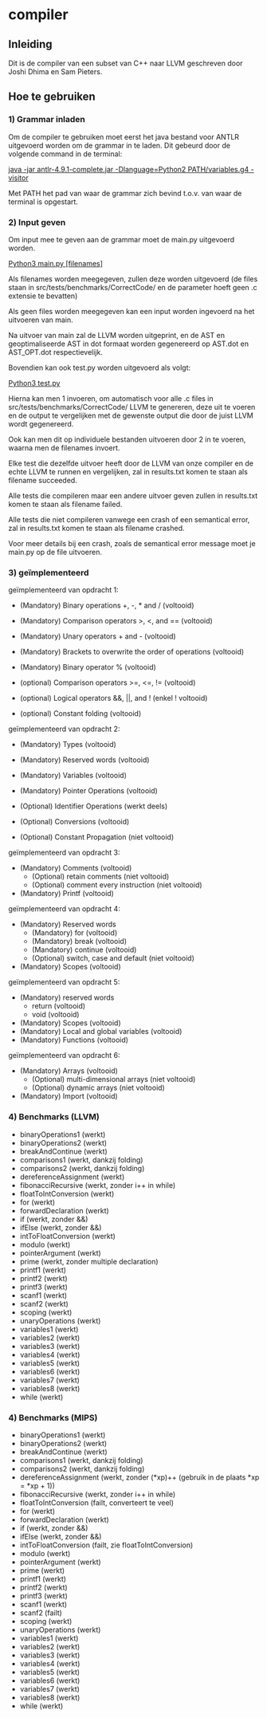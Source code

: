 # compiler
## Inleiding
Dit is de compiler van een subset van C++ naar LLVM geschreven door Joshi Dhima en Sam Pieters.

## Hoe te gebruiken
### 1) Grammar inladen
Om de compiler te gebruiken moet eerst het java bestand voor ANTLR uitgevoerd worden om de grammar
in te laden. Dit gebeurd door de volgende command in de terminal:

<u>java -jar antlr-4.9.1-complete.jar -Dlanguage=Python2 PATH/variables.g4 -visitor</u>

Met PATH het pad van waar de grammar zich bevind t.o.v. van waar de terminal is opgestart.

### 2) Input geven
Om input mee te geven aan de grammar moet de main.py uitgevoerd worden.

<u>Python3 main.py [filenames]</u>

Als filenames worden meegegeven, zullen deze worden uitgevoerd (de files staan in src/tests/benchmarks/CorrectCode/ en de parameter hoeft geen .c extensie te bevatten)

Als geen files worden meegegeven kan een input worden ingevoerd na het uitvoeren van main.

Na uitvoer van main zal de LLVM worden uitgeprint, en de AST en geoptimaliseerde AST in dot formaat worden gegenereerd op AST.dot en AST_OPT.dot respectievelijk.

Bovendien kan ook test.py worden uitgevoerd als volgt:

<u>Python3 test.py</u>

Hierna kan men 1 invoeren, om automatisch voor alle .c files in src/tests/benchmarks/CorrectCode/ LLVM te genereren, deze uit te voeren en de output te vergelijken met de gewenste output die door de juist LLVM wordt gegenereerd.

Ook kan men dit op individuele bestanden uitvoeren door 2 in te voeren, waarna men de filenames invoert.

Elke test die dezelfde uitvoer heeft door de LLVM van onze compiler en de echte LLVM te runnen en vergelijken, zal in results.txt komen te staan als filename succeeded.

Alle tests die compileren maar een andere uitvoer geven zullen in results.txt komen te staan als filename failed.

Alle tests die niet compileren vanwege een crash of een semantical error, zal in results.txt komen te staan als filename crashed.

Voor meer details bij een crash, zoals de semantical error message moet je main.py op de file uitvoeren.


### 3) geïmplementeerd

geïmplementeerd van opdracht 1:

- (Mandatory) Binary operations +, -, * and / (voltooid)
- (Mandatory) Comparison operators >, <, and == (voltooid)
- (Mandatory) Unary operators + and - (voltooid)
- (Mandatory) Brackets to overwrite the order of operations (voltooid)
- (Mandatory) Binary operator % (voltooid)
- (optional) Comparison operators >=, <=, != (voltooid)
- (optional) Logical operators &&, ||, and ! (enkel ! voltooid)

- (optional) Constant folding (voltooid)

geïmplementeerd van opdracht 2:

- (Mandatory) Types (voltooid)
- (Mandatory) Reserved words (voltooid)
- (Mandatory) Variables (voltooid)
- (Mandatory) Pointer Operations (voltooid)
- (Optional) Identifier Operations (werkt deels)
- (Optional) Conversions (voltooid)

- (Optional) Constant Propagation (niet voltooid)

geïmplementeerd van opdracht 3:

- (Mandatory) Comments (voltooid)
    - (Optional) retain comments (niet voltooid)
    - (Optional) comment every instruction (niet voltooid)
- (Mandatory) Printf (voltooid)

geïmplementeerd van opdracht 4:

- (Mandatory) Reserved words
    - (Mandatory) for (voltooid)
    - (Mandatory) break (voltooid)
    - (Mandatory) continue (voltooid)
    - (Optional) switch, case and default (niet voltooid)
- (Mandatory) Scopes (voltooid)

geïmplementeerd van opdracht 5:

- (Mandatory) reserved words
    - return (voltooid)
    - void (voltooid)
- (Mandatory) Scopes (voltooid)
- (Mandatory) Local and global variables (voltooid)
- (Mandatory) Functions (voltooid)

geïmplementeerd van opdracht 6:
- (Mandatory) Arrays (voltooid)
    - (Optional) multi-dimensional arrays (niet voltooid)
    - (Optional) dynamic arrays (niet voltooid)
- (Mandatory) Import (voltooid)


### 4) Benchmarks (LLVM)

- binaryOperations1 (werkt)
- binaryOperations2 (werkt)
- breakAndContinue (werkt)
- comparisons1 (werkt, dankzij folding)
- comparisons2 (werkt, dankzij folding)
- dereferenceAssignment (werkt)
- fibonacciRecursive (werkt, zonder i++ in while)
- floatToIntConversion (werkt)
- for (werkt)
- forwardDeclaration (werkt)
- if (werkt, zonder &&)
- ifElse (werkt, zonder &&)
- intToFloatConversion (werkt)
- modulo (werkt)
- pointerArgument (werkt)
- prime (werkt, zonder multiple declaration)
- printf1 (werkt)
- printf2 (werkt)
- printf3 (werkt)
- scanf1 (werkt)
- scanf2 (werkt)
- scoping (werkt)
- unaryOperations (werkt)
- variables1 (werkt)
- variables2 (werkt)
- variables3 (werkt)
- variables4 (werkt)
- variables5 (werkt)
- variables6 (werkt)
- variables7 (werkt)
- variables8 (werkt)
- while (werkt)

### 4) Benchmarks (MIPS)

- binaryOperations1 (werkt)
- binaryOperations2 (werkt)
- breakAndContinue (werkt)
- comparisons1 (werkt, dankzij folding)
- comparisons2 (werkt, dankzij folding)
- dereferenceAssignment (werkt, zonder (*xp)++ (gebruik in de plaats *xp = *xp + 1))
- fibonacciRecursive (werkt, zonder i++ in while)
- floatToIntConversion (failt, converteert te veel)
- for (werkt)
- forwardDeclaration (werkt)
- if (werkt, zonder &&)
- ifElse (werkt, zonder &&)
- intToFloatConversion (failt, zie floatToIntConversion)
- modulo (werkt)
- pointerArgument (werkt)
- prime (werkt)
- printf1 (werkt)
- printf2 (werkt)
- printf3 (werkt)
- scanf1 (werkt)
- scanf2 (failt)
- scoping (werkt)
- unaryOperations (werkt)
- variables1 (werkt)
- variables2 (werkt)
- variables3 (werkt)
- variables4 (werkt)
- variables5 (werkt)
- variables6 (werkt)
- variables7 (werkt)
- variables8 (werkt)
- while (werkt)